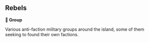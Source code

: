 ## Rebels
**🪪 Group**

Various anti-faction military groups around the island, some of them seeking to found their own factions.
